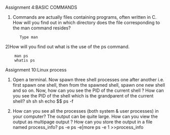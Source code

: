 
Assignment 4:BASIC COMMANDS
  1) Commands are actually files containing programs, often written in C.
     How will you find out in which directory does  the file corresponding to the man command 
     resides?

            Type man
  2)How will you find out what is the use of the ps command.
        
        man ps
        whatis ps










Assignment 10:Linux process

1. Open a terminal. Now spawn three shell processes one after another i.e. first spawn one shell, then from the spawned shell, spawn one new shell and so on. Now, 
   how can you see the PID of the current shell ? How can you see the PID of the shell which is the grandparent of the current shell?
        sh
        sh
        sh
        echo $$
        ps -f


2. How can you see all the processes (both system & user processes) in your computer?
   The output can be quite large.  How can you view the output as multipage output ? 
   How can you store the output in a file named process_info?
        ps -e
        ps -e|more
        ps -e 1 >>process_info

       






   
